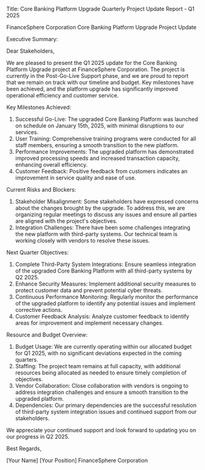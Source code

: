  Title: Core Banking Platform Upgrade Quarterly Project Update Report - Q1 2025

FinanceSphere Corporation
Core Banking Platform Upgrade Project Update

Executive Summary:

Dear Stakeholders,

We are pleased to present the Q1 2025 update for the Core Banking Platform Upgrade project at FinanceSphere Corporation. The project is currently in the Post-Go-Live Support phase, and we are proud to report that we remain on track with our timeline and budget. Key milestones have been achieved, and the platform upgrade has significantly improved operational efficiency and customer service.

Key Milestones Achieved:

1. Successful Go-Live: The upgraded Core Banking Platform was launched on schedule on January 15th, 2025, with minimal disruptions to our services.
2. User Training: Comprehensive training programs were conducted for all staff members, ensuring a smooth transition to the new platform.
3. Performance Improvements: The upgraded platform has demonstrated improved processing speeds and increased transaction capacity, enhancing overall efficiency.
4. Customer Feedback: Positive feedback from customers indicates an improvement in service quality and ease of use.

Current Risks and Blockers:

1. Stakeholder Misalignment: Some stakeholders have expressed concerns about the changes brought by the upgrade. To address this, we are organizing regular meetings to discuss any issues and ensure all parties are aligned with the project's objectives.
2. Integration Challenges: There have been some challenges integrating the new platform with third-party systems. Our technical team is working closely with vendors to resolve these issues.

Next Quarter Objectives:

1. Complete Third-Party System Integrations: Ensure seamless integration of the upgraded Core Banking Platform with all third-party systems by Q2 2025.
2. Enhance Security Measures: Implement additional security measures to protect customer data and prevent potential cyber threats.
3. Continuous Performance Monitoring: Regularly monitor the performance of the upgraded platform to identify any potential issues and implement corrective actions.
4. Customer Feedback Analysis: Analyze customer feedback to identify areas for improvement and implement necessary changes.

Resource and Budget Overview:

1. Budget Usage: We are currently operating within our allocated budget for Q1 2025, with no significant deviations expected in the coming quarters.
2. Staffing: The project team remains at full capacity, with additional resources being allocated as needed to ensure timely completion of objectives.
3. Vendor Collaboration: Close collaboration with vendors is ongoing to address integration challenges and ensure a smooth transition to the upgraded platform.
4. Dependencies: Our primary dependencies are the successful resolution of third-party system integration issues and continued support from our stakeholders.

We appreciate your continued support and look forward to updating you on our progress in Q2 2025.

Best Regards,

[Your Name]
[Your Position]
FinanceSphere Corporation